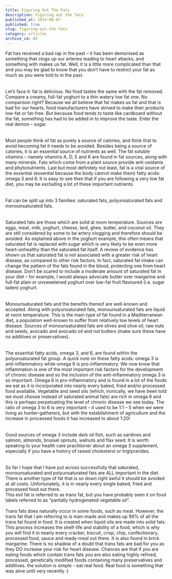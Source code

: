 ```yaml
---
title: Figuring Out The Fats
description: Figuring out the fats
published_at: 2014-06-07
published: true
slug: figuring-out-the-fats
category: articles
archive_id: 85
---
```


<div>Fat has received a bad rap in the past – it has been demonised as something that clogs up our arteries leading to heart attacks, and something with makes us fat. Well, it is a little more complicated than that and you may be glad to know that you don’t have to restrict your fat as much as you were told to in the past.<br><br><br>
Let’s face it: fat is delicious.  No food tastes the same with the fat removed. Compare a  creamy, full-fat yoghurt to a thin watery low fat one. No comparison right? Because we all believe that fat makes us fat and that is bad for our hearts, food manufacturers have strived to make their products low-fat or fat-free. But because food tends to taste like cardboard without the fat, something has had to be added in to improve the taste. Enter the real demon – sugar.<br><br><br>
Most people think of fat as purely a source of calories, and think that to avoid becoming fat it needs to be avoided. Besides being a source of calories, it is an essential source of nutrients as well.  The fat soluble vitamins – namely vitamins A, D, E and K are found in fat sources, along with many minerals.  Fats which come from a plant source provide anti-oxidants and phytonutrients. Last but most definitely not least, fat is a vital source of the essential (essential because the body cannot make them) fatty acids: omega 3 and 6. It is easy to see then that if you are following a very low fat diet, you may be excluding a lot of these important nutrients.<br><br><br>
Fat can be split up into 3 families: saturated fats, polyunsaturated fats and monounsaturated fats. <br><br><br>
Saturated fats are those which are solid at room temperature. Sources are eggs, meat, milk, yoghurt, cheese, lard, ghee, butter, and coconut oil. They are still considered by some to be artery clogging and therefore should be avoided. As explained above in the yoghurt example, this often means that saturated fat is replaced with sugar which is very likely to be even more heart-unhealthy than the saturated fat itself. A review of evidence has shown us that saturated fat is not associated with a greater risk of heart disease, as compared to other risk factors. In fact, saturated fat intake can change the pattern of the fats found in the blood, protecting one from heart disease.  Don’t be scared to include a moderate amount of saturated fat in your diet –  for example, I would always advocate butter over margarine and full-fat plain or unsweetened yoghurt over low-fat fruit flavoured (i.e. sugar laden) yoghurt.<br><br><br>
Monounsaturated fats and the benefits thereof are well-known and accepted. Along with polyunsaturated fats, monounsaturated fats are liquid at room temperature. This is the main type of fat found in a Mediterranean diet, a population well-known to suffer from relatively low levels of heart disease. Sources of monounsaturated fats are olives and olive oil, raw nuts and seeds, avocado and avocado oil and nut butters (make sure these have no additives or preservatives).<br><br><br>
The essential fatty acids, omega 3, and 6, are found within the polyunsaturated fat group. A quick note on these fatty acids: omega 3 is anti-inflammatory while omega 6 is pro-inflammatory. We now know that inflammation is one of the most important risk factors for the development of chronic disease and so the inclusion of the anti-inflammatory omega 3 is so important. Omega 6 is pro-inflammatory and is found in a lot of the foods we eat as it is incorporated into nearly every baked, fried and/or processed food available. Vegetable and seed oils (which, ironically, we have been told we must choose instead of saturated animal fats) are rich in omega 6 and this is perhaps perpetuating the level of chronic disease we see today.  The ratio of omega 3 to 6 is very important – it used to be 1:1 – 5 when we were living as hunter-gatherers, but with the establishment of agriculture and the increase in processed foods it has increased to about 1:20!<br><br><br>
Good sources of omega 3 include dark oil fish, such as sardines and salmon, almonds, brussel sprouts, walnuts and flax seed.  It is worth speaking to your health care practitioner about an omega 3 supplement, especially if you have a history of raised cholesterol or triglycerides. <br><br><br>
So far I hope that I have put across successfully that saturated, monounsaturated and polyunsaturated fats are ALL important in the diet. There is another type of fat that is so down right awful it should be avoided at all costs. Unfortunately, it is in nearly every single baked, fried and processed food out there.<br>
This evil fat is referred to as trans fat, but you have probably seen it on food labels referred to as “partially hydrogenated vegetable oil”.<br><br>
Trans fats does naturally occur in some foods, such as meat. However, the trans fat that I am referring to is man-made and makes up 99% of all the trans fat found in food. It is created when liquid oils are made into solid fats. This process increases the shelf-life and stability of a food, which is why you will find it in nearly every cracker, biscuit, crisp, chip, confectionary, processed food, sauce and ready-meal out there. It is also found in brick margarine. There is no shadow of a doubt that trans fats are bad for you as they DO increase your risk for heart disease. Chances are that if you are eating foods which contain trans fats you are also eating highly refined, processed, genetically modified foods containing many preservatives and additives. the solution is simple - eat real food. Real food is something that was alive until very recently :)</div>